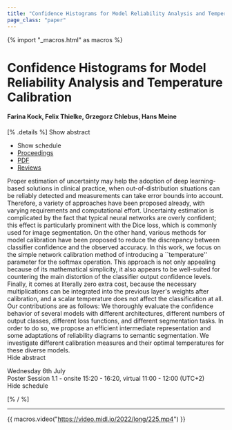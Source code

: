 ```yaml
---
title: "Confidence Histograms for Model Reliability Analysis and Temperature Calibration"
page_class: "paper"
---
```


{% import "_macros.html" as macros %}

# Confidence Histograms for Model Reliability Analysis and Temperature Calibration

#### Farina Kock, Felix Thielke, Grzegorz Chlebus, Hans Meine

[% .details %]
<a class="toggle_visibility" data-selector=".abstract" data-level="3">Show abstract</a>
- <a class="toggle_visibility" data-selector=".schedule" data-level="3">Show schedule</a>
- <a href="">Proceedings</a>
- <a href="https://openreview.net/pdf?id=p2f6ROn1h02">PDF</a>
- <a href="https://openreview.net/forum?id=p2f6ROn1h02">Reviews</a>

<p>
    <span class="abstract">
        Proper estimation of uncertainty may help the adoption of deep learning-based solutions in clinical practice, when out-of-distribution situations can be reliably detected and measurements can take error bounds into account. Therefore, a variety of approaches have been proposed already, with varying requirements and computational effort. Uncertainty estimation is complicated by the fact that typical neural networks are overly confident; this effect is particularly prominent with the Dice loss, which is commonly used for image segmentation. On the other hand, various methods for model calibration have been proposed to reduce the discrepancy between classifier confidence and the observed accuracy.  In this work, we focus on the simple network calibration method of introducing a ``temperature'' parameter for the softmax operation. This approach is not only appealing because of its mathematical simplicity, it also appears to be well-suited for countering the main distortion of the classifier output confidence levels. Finally, it comes at literally zero extra cost, because the necessary multiplications can be integrated into the previous layer's weights after calibration, and a scalar temperature does not affect the classification at all.  Our contributions are as follows: We thoroughly evaluate the confidence behavior of several models with different architectures, different numbers of output classes, different loss functions, and different segmentation tasks. In order to do so, we propose an efficient intermediate representation and some adaptations of reliability diagrams to semantic segmentation. We investigate different calibration measures and their optimal temperatures for these diverse models.
        <br>
        <span class="actions"><a class="toggle_visibility" data-level="2">Hide abstract</a></span>
    </span>
</p>

<p>
    <span class="schedule">
        Wednesday 6th July<br>Poster Session 1.1 - onsite 15:20 - 16:20, virtual 11:00 - 12:00 (UTC+2)
        <br>
        <span class="actions"><a class="toggle_visibility" data-level="2">Hide schedule</a></span>
    </span>
</p>

[% / %]


---
{{ macros.video("https://video.midl.io/2022/long/225.mp4") }}
